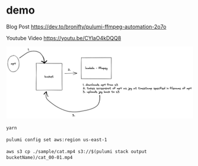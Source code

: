 # demo

Blog Post https://dev.to/bronifty/pulumi-ffmpeg-automation-2o7o

Youtube Video https://youtu.be/CYlaO4kDQQ8

<img src="./ffmpeg.png">

```
yarn

pulumi config set aws:region us-east-1

aws s3 cp ./sample/cat.mp4 s3://$(pulumi stack output bucketName)/cat_00-01.mp4
```
